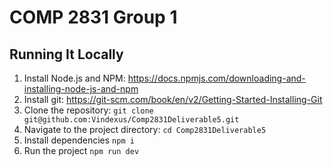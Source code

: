 # COMP 2831 Group 1

## Running It Locally

1. Install Node.js and NPM: https://docs.npmjs.com/downloading-and-installing-node-js-and-npm
2. Install git: https://git-scm.com/book/en/v2/Getting-Started-Installing-Git
3. Clone the repository: `git clone git@github.com:Vindexus/Comp2831Deliverable5.git`
4. Navigate to the project directory: `cd Comp2831Deliverable5`
5. Install dependencies `npm i`
6. Run the project `npm run dev`

